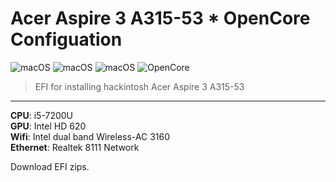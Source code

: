 # Acer Aspire 3 A315-53 * OpenCore Configuation

![macOS](https://img.shields.io/badge/macOS-Ventura-orange.svg)
![macOS](https://img.shields.io/badge/macOS-Monterey-purple.svg)
![macOS](https://img.shields.io/badge/macOS-BigSur-Green.svg)
![OpenCore](https://img.shields.io/badge/OpenCore-0.9.3-blue)

> EFI for installing hackintosh Acer Aspire 3 A315-53 

<hr></hr>

**CPU**: i5-7200U<br>
**GPU**: Intel HD 620<br>
**Wifi**: Intel dual band Wireless-AC 3160<br>
**Ethernet**: Realtek 8111 Network

Download EFI zips.

